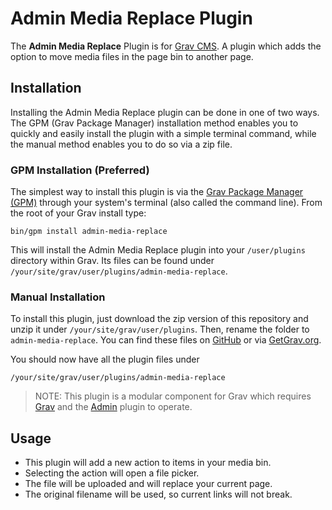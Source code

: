 # Admin Media Replace Plugin

The **Admin Media Replace** Plugin is for [Grav CMS](http://github.com/getgrav/grav). A plugin which adds the option to move media files in the page bin to another page.

## Installation

Installing the Admin Media Replace plugin can be done in one of two ways. The GPM (Grav Package Manager) installation method enables you to quickly and easily install the plugin with a simple terminal command, while the manual method enables you to do so via a zip file.

### GPM Installation (Preferred)

The simplest way to install this plugin is via the [Grav Package Manager (GPM)](http://learn.getgrav.org/advanced/grav-gpm) through your system's terminal (also called the command line).  From the root of your Grav install type:

    bin/gpm install admin-media-replace

This will install the Admin Media Replace plugin into your `/user/plugins` directory within Grav. Its files can be found under `/your/site/grav/user/plugins/admin-media-replace`.

### Manual Installation

To install this plugin, just download the zip version of this repository and unzip it under `/your/site/grav/user/plugins`. Then, rename the folder to `admin-media-replace`. You can find these files on [GitHub](https://github.com) or via [GetGrav.org](http://getgrav.org/downloads/plugins#extras).

You should now have all the plugin files under

    /your/site/grav/user/plugins/admin-media-replace
	
> NOTE: This plugin is a modular component for Grav which requires [Grav](http://github.com/getgrav/grav) and the [Admin](https://github.com/getgrav/grav-plugin-admin) plugin to operate.

## Usage
* This plugin will add a new action to items in your media bin.  
* Selecting the action will open a file picker.
* The file will be uploaded and will replace your current page.
* The original filename will be used, so current links will not break.
